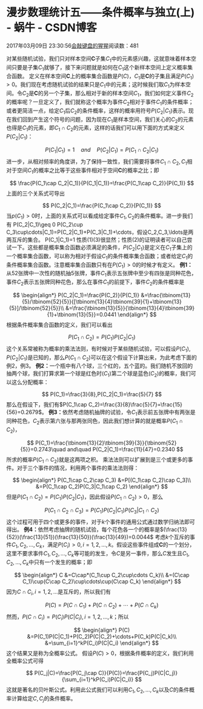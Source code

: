 
# 漫步数理统计五——条件概率与独立(上) - 蜗牛 - CSDN博客


2017年03月09日 23:30:56[会敲键盘的猩猩](https://me.csdn.net/u010182633)阅读数：481


对某些随机试验，我们只对样本空间$\textbf{C}$子集$C_1$中的元素感兴趣，这就意味着样本空间只要是子集$C_1$就够了，接下来问题就是如何在$C_1$这个新样本空间上定义概率集合函数。
定义在样本空间$\textbf{C}$上的概率集合函数是$P(C)$，$C_1$是$\textbf{C}$的子集且满足$P(C_1)>0$。我们现在考虑随机试验的结果只是$C_1$中的元素；这时候我们取$C_1$为样本空间。令$C_2$是$\textbf{C}$的另一个子集，那么相对于新的样本空间$C_1$，我们如何定义事件$C_2$的概率呢？一旦定义了，我们就称这个概率为事件$C_2$相对于事件$C_1$的条件概率；或者更简洁一点，给定$C_1$后$C_2$的条件概率，这样的概率用符号$P(C_2|C_1)$表示。现在我们回到产生这个符号的问题，因为现在$C_1$是样本空间，我们关心的$C_2$的元素也得是$C_1$的元素，即$C_1\cap C_2$的元素，这样的话我们可以用下面的方式来定义$P(C_2|C_1)$：

$$
P(C_1|C_1)=1\quad and\quad P(C_2|C_1)=P(C_1\cap C_2|C_1)
$$
进一步，从相对频率的角度讲，为了保持一致性，我们需要将事件$C_1\cap C_2,C_1$相对于空间$C_1$的概率之比等于这些事件相对于空间$\textbf{C}$的概率之比；即

$$
\frac{P(C_1\cap C_2|C_1)}{P(C_1|C_1)}=\frac{P(C_1\cap C_2)}{P(C_1)}
$$
上面的三个关系式可导出

$$
P(C_2|C_1)=\frac{P(C_1\cap C_2)}{P(C_1)}
$$
当$p(C_1)>0$时，上面的关系式可以看成给定事件$C_1,C_2$的条件概率。进一步我们有
P(C_2|C_1)\geq 0
P(C_2\cup C_3\cup\cdots|C_1)=P(C_2|C_1)+P(C_3|C_1)+\cdots，假设C_2,C_3,\ldots是两两互斥的集合。
P(C_1|C_1)=1
性质(1)(3)很显然；性质(2)的证明读者可以自己尝试一下。这些都是概率集合函数必须满足的条件，$P(C_2|C_1)$是定义在$C_1$子集上的一个概率集合函数，可以称为相对于假设$C_1$的条件概率集合函数；或者给定$C_1$的条件概率集合函数。注意概率集合函数只有在$P(C_1)>0$的时候才有定义。
$\textbf{例1：}$从52张牌中一次性的随机抽5张牌，事件$C_1$表示五张牌中至少有四张是同种花色，事件$C_2$表示五张牌同种花色，那么在事件$C_1$的前提下，事件$C_2$的条件概率是

$$
\begin{align*}
P(C_2|C_1)=\frac{P(C_2)}{P(C_1)}
&=\frac{\tbinom{13}{5}/\tbinom{52}{5}}{[\tbinom{13}{4}\tbinom{39}{1}+\tbinom{13}{5}]/\tbinom{52}{5}}\\
&=\frac{\tbinom{13}{5}}{\tbinom{13}{4}\tbinom{39}{1}+\tbinom{13}{5}}=0.0441
\end{align*}
$$
根据条件概率集合函数的定义，我们可以看出

$$
P(C_1\cap C_2)=P(C_1)P(C_2|C_1)
$$
这个关系常被称为概率的乘法法则，有时候对于某些随机试验，可以假设$P(C_1),P(C_2|C_1)$是已知的，那么$P(C_1\cap C_2)$可以在这个假设下计算出来，为此考虑下面的例2，例3。
$\textbf{例2：}$一个瓶中有八个球，三个红的，五个蓝的。我们随机不放回的抽两个球，我们打算求第一个球是红色时$(C_1)$第二个球是蓝色$(C_2)$的概率，我们可以这么分配概率：

$$
P(C_1)=\frac{3}{8},P(C_2|C_1)=\frac{5}{7}
$$
那么在假设下，我们有$P(C_1\cap C_2)=\frac{3}{8}\frac{5}{7}=\frac{15}{56}=0.2679$。
$\textbf{例3：}$依然考虑随机抽牌的试验，令$C_1$表示前五张牌中有两张是同种花色，$C_2$表示第六张与那两张同色，因此我们想计算的就是概率$P(C_1\cap C_2)$，

$$
P(C_1)=\frac{\tbinom{13}{2}\tbinom{39}{3}}{\tbinom{52}{5}}=0.2743\quad and\quad P(C_2|C_1)=\frac{11}{47}=0.2340
$$
所求的概率$P(C_1\cap C_2)$就是这两项之积。
乘法法则可以扩展到是三个或更多的事件。对于三个事件的情况，利用两个事件的乘法法则得：

$$
\begin{align*}
P(C_1\cap C_2\cap C_3)
&=P[(C_1\cap C_2)\cap C_3]\\
&=P(C_1\cap C_2)P(C_3|C_1\cap C_2)
\end{align*}
$$
但是$P(C_1\cap C_2)=P(C_1)P(C_2|C_1)$，因此假设$P(C_1\cap C_2)>0$，那么

$$
P(C_1\cap C_2\cap C_3)=P(C_1)P(C_2|C_1)P(C_3|C_1\cap C_2)
$$
这个过程可用于四个或更多的事件，对于$k$个事件的通用公式通过数学归纳法即可得出。
$\textbf{例4：}$依然考虑抽牌的随机试验，每个花色各一个的概率是$(\frac{13}{52})(\frac{13}{51})(\frac{13}{50})(\frac{13}{49})=0.0044$
考虑$k$个互斥的事件$C_1,C_2,\ldots,C_k$，满足$P(C_i)>0,i=1,2,\ldots,k$。假设这些事件组成$\textbf{C}$的一个划分，这里不要求事件$C_1,C_2,\ldots,C_k$等可能的发生，令$C$是另一事件，那么$C$发生且$C_1,C_2,\ldots,C_k$中只有一个发生的概率；即

$$
\begin{align*}
C
&=C\cap*(C_1\cup C_2\cup\cdots C_k)\\
&=(C\cap C_1)\cup(C\cap C_2)\cup\cdots\cup(C\cap C_k)
\end{align*}
$$
因为$C\cap C_i,i=1,2,\ldots$是互斥的，所以我们有

$$
P(C)=P(C\cap C_1)+P(C\cap C_2)+\cdots+P(C\cap C_k)
$$
然而，$P(C\cap C_i)=P(C_i)P(C|C_i),i=1,2,\ldots,k$；所以

$$
\begin{align*}
P(C)
&=P(C_1)P(C|C_1)+P(C_2)P(C|C_2)+\cdots+P(C_k)P(C|C_k)\\
&=\sum_{i=1}^kP(C_i)P(C|C_i)
\end{align*}
$$
这个结果又是称为全概率公式。
假设$P(C)>0$，根据条件概率的定义，我们利用全概率公式可得

$$
P(C_j|C)=\frac{P(C_j\cap C)}{P(C)}=\frac{P(C_j)P(C|C_j)}{\sum_{i=1}^kP(C_i)P(C|C_i)}
$$
这就是著名的贝叶斯公式。利用此公式我们可以利用$C_1,C_2,\ldots,C_k$以及$C$的条件概率计算给定$C,C_j$的条件概率。

